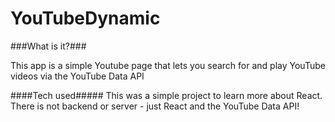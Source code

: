 # YouTubeDynamic


###What is it?###

This app is a simple Youtube page that lets you search for and play  YouTube videos via the YouTube Data API

####Tech used#####
This was a simple project to learn more about React. There is not backend or server - just React and the YouTube Data API!


